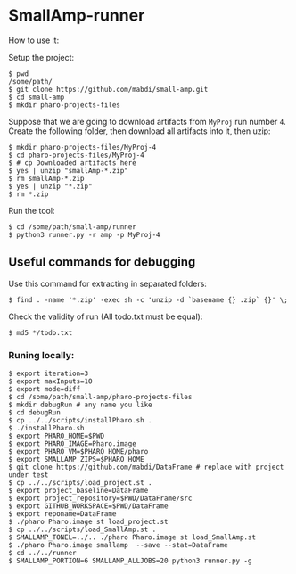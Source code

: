 # SmallAmp-runner

How to use it:

Setup the project:

```
$ pwd
/some/path/
$ git clone https://github.com/mabdi/small-amp.git
$ cd small-amp
$ mkdir pharo-projects-files
```
Suppose that we are going to download artifacts from `MyProj` run number `4`.
Create the following folder, then download all artifacts into it, then uzip:

```
$ mkdir pharo-projects-files/MyProj-4
$ cd pharo-projects-files/MyProj-4
$ # cp Downloaded artifacts here
$ yes | unzip "smallAmp-*.zip"
$ rm smallAmp-*.zip
$ yes | unzip "*.zip"
$ rm *.zip
```

Run the tool:

```
$ cd /some/path/small-amp/runner
$ python3 runner.py -r amp -p MyProj-4

```

## Useful commands for debugging

Use this command for extracting in separated folders:

```
$ find . -name '*.zip' -exec sh -c 'unzip -d `basename {} .zip` {}' \;
```

Check the validity of run (All todo.txt must be equal):
```
$ md5 */todo.txt
```

### Runing locally:

```
$ export iteration=3 
$ export maxInputs=10 
$ export mode=diff 
$ cd /some/path/small-amp/pharo-projects-files
$ mkdir debugRun # any name you like
$ cd debugRun
$ cp ../../scripts/installPharo.sh . 
$ ./installPharo.sh
$ export PHARO_HOME=$PWD
$ export PHARO_IMAGE=Pharo.image
$ export PHARO_VM=$PHARO_HOME/pharo
$ export SMALLAMP_ZIPS=$PHARO_HOME
$ git clone https://github.com/mabdi/DataFrame # replace with project under test
$ cp ../../scripts/load_project.st .
$ export project_baseline=DataFrame 
$ export project_repository=$PWD/DataFrame/src
$ export GITHUB_WORKSPACE=$PWD/DataFrame
$ export reponame=DataFrame 
$ ./pharo Pharo.image st load_project.st
$ cp ../../scripts/load_SmallAmp.st .
$ SMALLAMP_TONEL=../.. ./pharo Pharo.image st load_SmallAmp.st
$ ./pharo Pharo.image smallamp  --save --stat=DataFrame 
$ cd ../../runner 
$ SMALLAMP_PORTION=6 SMALLAMP_ALLJOBS=20 python3 runner.py -g
```
